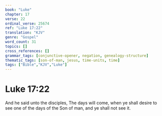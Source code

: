```yaml
---
book: "Luke"
chapter: 17
verse: 22
ordinal_verse: 25674
ref: "Luke 17:22"
translation: "KJV"
genre: "Gospel"
word_count: 31
topics: []
cross_references: []
grammar_tags: [conjunctive-opener, negation, genealogy-structure]
thematic_tags: [son-of-man, jesus, time-units, time]
tags: ["Bible","KJV","Luke"]
---
```


# Luke 17:22

And he said unto the disciples, The days will come, when ye shall desire to see one of the days of the Son of man, and ye shall not see it.
